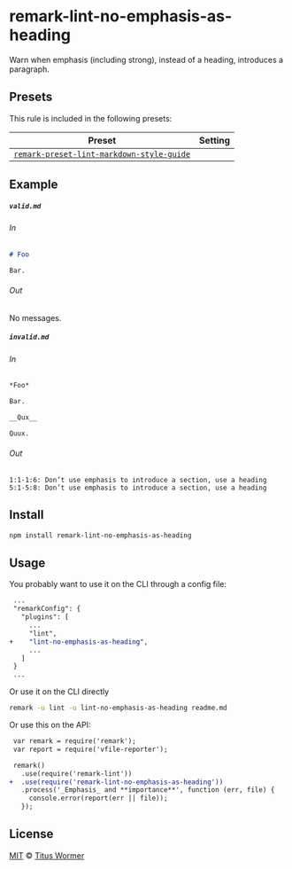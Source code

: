 <!--This file is generated-->

# remark-lint-no-emphasis-as-heading

Warn when emphasis (including strong), instead of a heading, introduces
a paragraph.

## Presets

This rule is included in the following presets:

| Preset | Setting |
| ------ | ------- |
| [`remark-preset-lint-markdown-style-guide`](https://github.com/wooorm/remark-lint/tree/master/packages/remark-preset-lint-markdown-style-guide) |  |

## Example

##### `valid.md`

###### In

```markdown
# Foo

Bar.
```

###### Out

No messages.

##### `invalid.md`

###### In

```markdown
*Foo*

Bar.

__Qux__

Quux.
```

###### Out

```text
1:1-1:6: Don’t use emphasis to introduce a section, use a heading
5:1-5:8: Don’t use emphasis to introduce a section, use a heading
```

## Install

```sh
npm install remark-lint-no-emphasis-as-heading
```

## Usage

You probably want to use it on the CLI through a config file:

```diff
 ...
 "remarkConfig": {
   "plugins": [
     ...
     "lint",
+    "lint-no-emphasis-as-heading",
     ...
   ]
 }
 ...
```

Or use it on the CLI directly

```sh
remark -u lint -u lint-no-emphasis-as-heading readme.md
```

Or use this on the API:

```diff
 var remark = require('remark');
 var report = require('vfile-reporter');

 remark()
   .use(require('remark-lint'))
+  .use(require('remark-lint-no-emphasis-as-heading'))
   .process('_Emphasis_ and **importance**', function (err, file) {
     console.error(report(err || file));
   });
```

## License

[MIT](https://github.com/wooorm/remark-lint/blob/master/LICENSE) © [Titus Wormer](http://wooorm.com)
